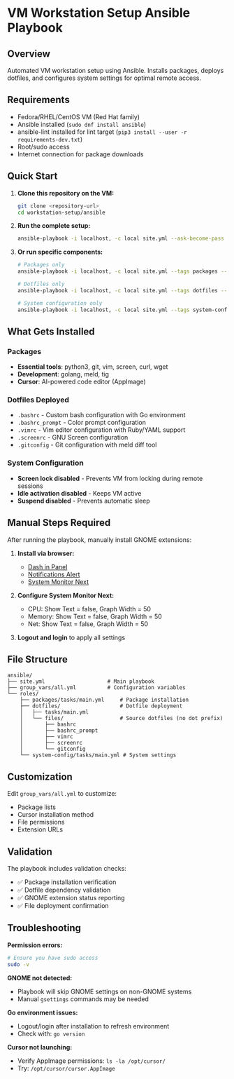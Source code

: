 # VM Workstation Setup Ansible Playbook
<!-- Generated By: Cursor (Claude Sonnet 4) -->

## Overview
Automated VM workstation setup using Ansible. Installs packages, deploys dotfiles, and configures system settings for optimal remote access.

## Requirements
- Fedora/RHEL/CentOS VM (Red Hat family)
- Ansible installed (`sudo dnf install ansible`)
- ansible-lint installed for lint target (`pip3 install --user -r requirements-dev.txt`)
- Root/sudo access
- Internet connection for package downloads

## Quick Start

1. **Clone this repository on the VM:**
   ```bash
   git clone <repository-url>
   cd workstation-setup/ansible
   ```

2. **Run the complete setup:**
   ```bash
   ansible-playbook -i localhost, -c local site.yml --ask-become-pass
   ```

3. **Or run specific components:**
   ```bash
   # Packages only
   ansible-playbook -i localhost, -c local site.yml --tags packages --ask-become-pass
   
   # Dotfiles only  
   ansible-playbook -i localhost, -c local site.yml --tags dotfiles --ask-become-pass
   
   # System configuration only
   ansible-playbook -i localhost, -c local site.yml --tags system-config --ask-become-pass
   ```

## What Gets Installed

### Packages
- **Essential tools**: python3, git, vim, screen, curl, wget
- **Development**: golang, meld, tig
- **Cursor**: AI-powered code editor (AppImage)

### Dotfiles Deployed
- `.bashrc` - Custom bash configuration with Go environment
- `.bashrc_prompt` - Color prompt configuration
- `.vimrc` - Vim editor configuration with Ruby/YAML support
- `.screenrc` - GNU Screen configuration
- `.gitconfig` - Git configuration with meld diff tool

### System Configuration
- **Screen lock disabled** - Prevents VM from locking during remote sessions
- **Idle activation disabled** - Keeps VM active
- **Suspend disabled** - Prevents automatic sleep

## Manual Steps Required

After running the playbook, manually install GNOME extensions:

1. **Install via browser:**
   - [Dash in Panel](https://extensions.gnome.org/extension/7855/dash-in-panel/)
   - [Notifications Alert](https://extensions.gnome.org/extension/258/notifications-alert-on-user-menu/)
   - [System Monitor Next](https://extensions.gnome.org/extension/3010/system-monitor-next/)

2. **Configure System Monitor Next:**
   - CPU: Show Text = false, Graph Width = 50
   - Memory: Show Text = false, Graph Width = 50  
   - Net: Show Text = false, Graph Width = 50

3. **Logout and login** to apply all settings

## File Structure
```
ansible/
├── site.yml                    # Main playbook
├── group_vars/all.yml          # Configuration variables
└── roles/
    ├── packages/tasks/main.yml     # Package installation
    ├── dotfiles/                   # Dotfile deployment
    │   ├── tasks/main.yml
    │   └── files/                  # Source dotfiles (no dot prefix)
    │       ├── bashrc
    │       ├── bashrc_prompt
    │       ├── vimrc
    │       ├── screenrc
    │       └── gitconfig
    └── system-config/tasks/main.yml # System settings
```

## Customization

Edit `group_vars/all.yml` to customize:
- Package lists
- Cursor installation method
- File permissions
- Extension URLs

## Validation

The playbook includes validation checks:
- ✅ Package installation verification
- ✅ Dotfile dependency validation
- ✅ GNOME extension status reporting
- ✅ File deployment confirmation

## Troubleshooting

**Permission errors:**
```bash
# Ensure you have sudo access
sudo -v
```

**GNOME not detected:**
- Playbook will skip GNOME settings on non-GNOME systems
- Manual `gsettings` commands may be needed

**Go environment issues:**
- Logout/login after installation to refresh environment
- Check with: `go version`

**Cursor not launching:**
- Verify AppImage permissions: `ls -la /opt/cursor/`
- Try: `/opt/cursor/cursor.AppImage` 